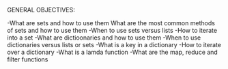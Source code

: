 GENERAL OBJECTIVES:

-What are sets and how to use them
What are the most common methods of sets and how to use them
-When to use sets versus lists
-How to iterate into a set
-What are dictioonaries and how to use them
-When to use dictionaries versus lists or sets
-What is a key in a dictionary
-How to iterate over a dictionary
-What is a lamda function
-What are the map, reduce and filter functions
